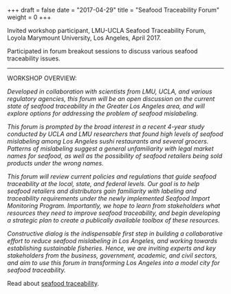 +++
draft = false
date = "2017-04-29"
title = "Seafood Traceability Forum"
weight = 0
+++

Invited workshop participant, LMU-UCLA Seafood Traceability Forum, Loyola Marymount University, Los Angeles, April 2017.

<!--more-->

Participated in forum breakout sessions to discuss various seafood traceability issues.

***

WORKSHOP OVERVIEW:

_Developed in collaboration with scientists from LMU, UCLA, and various regulatory agencies, this forum will be an open discussion on the current state of seafood traceability in the
Greater Los Angeles area, and will explore options for addressing the problem of seafood mislabeling._

_This forum is prompted by the broad interest in a recent 4-year study conducted by UCLA and LMU researchers that found high levels of seafood mislabeling among Los Angeles sushi restaurants and several grocers. Patterns of mislabeling suggest a general unfamiliarity with legal market names for seafood, as well as the possibility of seafood retailers being sold products under the wrong names._

_This forum will review current policies and regulations that guide seafood traceability at the local, state, and federal levels. Our goal is to help seafood retailers and distributors gain familiarity with labeling and traceability requirements under the newly implemented Seafood Import Monitoring Program. Importantly, we hope to learn from stakeholders what resources
they need to improve seafood traceability, and begin developing a strategic plan to create a publically available toolbox of these resources._

_Constructive dialog is the indispensable first step in building a collaborative effort to reduce seafood mislabeling in Los Angeles, and working towards establishing sustainable fisheries. Hence, we are inviting experts and key stakeholders from the business, government, academic, and civil sectors, and aim to use this forum in transforming Los Angeles into a model city for seafood traceability._

Read about [seafood traceability](http://www.willettelab.com/uploads/2/3/4/3/23435414/25_willette_and_cheng_2017_delivering_on_seafood_traceability.pdf).
